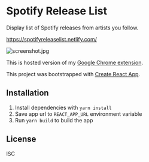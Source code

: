 # Spotify Release List

Display list of Spotify releases from artists you follow.

https://spotifyreleaselist.netlify.com/

![screenshot.jpg](https://raw.githubusercontent.com/jakubito/spotify-release-list-web/master/public/screenshot.jpg)

This is hosted version of my [Google Chrome extension](https://github.com/jakubito/spotify-release-list).

This project was bootstrapped with [Create React App](https://github.com/facebook/create-react-app).

## Installation

1. Install dependencies with `yarn install`
2. Save app url to `REACT_APP_URL` environment variable
3. Run `yarn build` to build the app

## License

ISC
